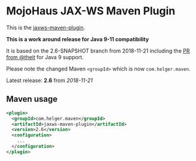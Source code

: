 # MojoHaus JAX-WS Maven Plugin

This is the [jaxws-maven-plugin](http://www.mojohaus.org/jaxws-maven-plugin/).

**This is a work around release for Java 9-11 compatibility**

It is based on the 2.6-SNAPSHOT branch from 2018-11-21 including the [PR from @theit](https://github.com/mojohaus/jaxws-maven-plugin/pull/71) for Java 9 support.

Please note the changed Maven `<groupId>` which is now `com.helger.maven`.

Latest release: **2.6** from *2018-11-21*

## Maven usage

```xml
<plugin>
  <groupId>com.helger.maven</groupId>
  <artifactId>jaxws-maven-plugin</artifactId>
  <version>2.6</version>
  <configuration>
    ...
  </configuration>
</plugin>
```
